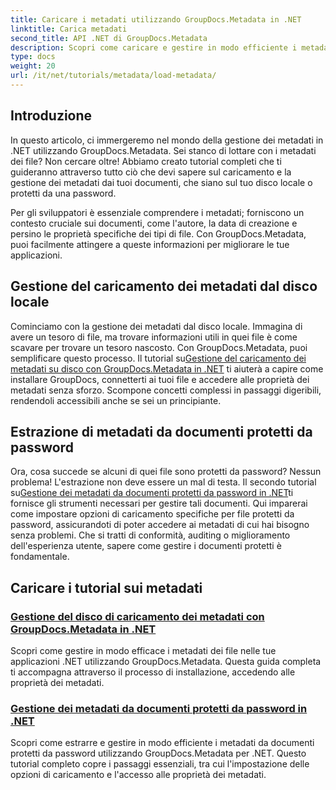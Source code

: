 ```yaml
---
title: Caricare i metadati utilizzando GroupDocs.Metadata in .NET
linktitle: Carica metadati
second_title: API .NET di GroupDocs.Metadata
description: Scopri come caricare e gestire in modo efficiente i metadati nelle tue applicazioni .NET con GroupDocs.Metadata.
type: docs
weight: 20
url: /it/net/tutorials/metadata/load-metadata/
---
```

## Introduzione

In questo articolo, ci immergeremo nel mondo della gestione dei metadati in .NET utilizzando GroupDocs.Metadata. Sei stanco di lottare con i metadati dei file? Non cercare oltre! Abbiamo creato tutorial completi che ti guideranno attraverso tutto ciò che devi sapere sul caricamento e la gestione dei metadati dai tuoi documenti, che siano sul tuo disco locale o protetti da una password. 

Per gli sviluppatori è essenziale comprendere i metadati; forniscono un contesto cruciale sui documenti, come l'autore, la data di creazione e persino le proprietà specifiche dei tipi di file. Con GroupDocs.Metadata, puoi facilmente attingere a queste informazioni per migliorare le tue applicazioni.

## Gestione del caricamento dei metadati dal disco locale
Cominciamo con la gestione dei metadati dal disco locale. Immagina di avere un tesoro di file, ma trovare informazioni utili in quei file è come scavare per trovare un tesoro nascosto. Con GroupDocs.Metadata, puoi semplificare questo processo. Il tutorial su[Gestione del caricamento dei metadati su disco con GroupDocs.Metadata in .NET](./handling-metadata-local-disk/) ti aiuterà a capire come installare GroupDocs, connetterti ai tuoi file e accedere alle proprietà dei metadati senza sforzo. Scompone concetti complessi in passaggi digeribili, rendendoli accessibili anche se sei un principiante.

## Estrazione di metadati da documenti protetti da password
 Ora, cosa succede se alcuni di quei file sono protetti da password? Nessun problema! L'estrazione non deve essere un mal di testa. Il secondo tutorial su[Gestione dei metadati da documenti protetti da password in .NET](./handling-metadata-from-password-protected-document/)ti fornisce gli strumenti necessari per gestire tali documenti. Qui imparerai come impostare opzioni di caricamento specifiche per file protetti da password, assicurandoti di poter accedere ai metadati di cui hai bisogno senza problemi. Che si tratti di conformità, auditing o miglioramento dell'esperienza utente, sapere come gestire i documenti protetti è fondamentale.

## Caricare i tutorial sui metadati
### [Gestione del disco di caricamento dei metadati con GroupDocs.Metadata in .NET](./handling-metadata-local-disk/)
Scopri come gestire in modo efficace i metadati dei file nelle tue applicazioni .NET utilizzando GroupDocs.Metadata. Questa guida completa ti accompagna attraverso il processo di installazione, accedendo alle proprietà dei metadati.
### [Gestione dei metadati da documenti protetti da password in .NET](./handling-metadata-from-password-protected-document/)
Scopri come estrarre e gestire in modo efficiente i metadati da documenti protetti da password utilizzando GroupDocs.Metadata per .NET. Questo tutorial completo copre i passaggi essenziali, tra cui l'impostazione delle opzioni di caricamento e l'accesso alle proprietà dei metadati.